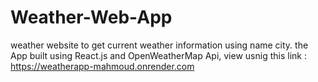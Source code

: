 # Weather-Web-App
weather website to get current weather information using name city.
the App built using React.js and OpenWeatherMap Api,
view usnig this link : https://weatherapp-mahmoud.onrender.com

